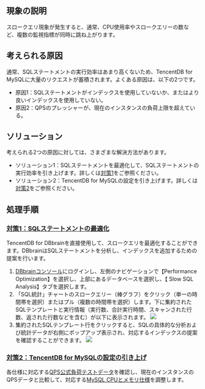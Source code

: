 ## 現象の説明
スロークエリ現象が発生すると、通常、CPU使用率やスロークエリーの数など、複数の監視指標が同時に跳ね上がります。


## 考えられる原因
通常、SQLステートメントの実行効率はあまり高くないため、TencentDB for MySQLに大量のリクエストが蓄積されます。よくある原因は、以下の2つです。
- [](id:yy1)原因1：SQLステートメントがインデックスを使用していないか、またはより良いインデックスを使用していない。
- [](id:yy2)原因2：QPSのプレッシャーが、現在のインスタンスの負荷上限を超えている。

## ソリューション
考えられる2つの原因に対しては、さまざまな解決方法があります。
- ソリューション1：SQLステートメントを最適化して、SQLステートメントの実行効率を引き上げます。詳しくは[対策1](#cs1)をご参照ください。
- ソリューション2：TencentDB for MySQLの設定を引き上げます。詳しくは[対策2](#cs2)をご参照ください。

## 処理手順
### [対策1：SQLステートメントの最適化](id:cs1)
TencentDB for DBbrainを直接使用して、スロークエリを最適化することができます。DBbrainはSQLステートメントを分析し、インデックスを追加するための提案を行います。
1. [DBbrainコンソール](https://console.cloud.tencent.com/dbbrain/performance/analysis)にログインし、左側のナビゲーションで【Performance Optimization】を選択し、上部にあるデータベースを選択し、【 Slow SQL Analysis】タブを選択します。
2. 「SQL統計」チャートのスロークエリー（棒グラフ）をクリック（単一の時間帯を選択）またはプル（複数の時間帯を選択）します。下に集約されたSQLテンプレートと実行情報（実行数、合計実行時間、スキャンされた行数、返された行数などを含む）が以下に表示されます。
![](https://main.qcloudimg.com/raw/0659dcb5dfb47bf00c4df2646946f0ce.png)
3. 集約されたSQLテンプレート行をクリックすると、SQLの具体的な分析および統計データが右側にポップアップ表示され、対応するインデックスの提案を確認することができます。
![](https://main.qcloudimg.com/raw/f72dcf38d05fc7381007502e930f3014.png)

### [対策2：TencentDB for MySQLの設定の引き上げ](id:cs2)
各仕様に対応する[QPS公式負荷テストデータ](https://intl.cloud.tencent.com/document/product/236/8842)を確認し、現在のインスタンスのQPSデータと比較して、対応する[MySQL CPUとメモリ仕様](https://intl.cloud.tencent.com/document/product/236/19707)を調整します。
